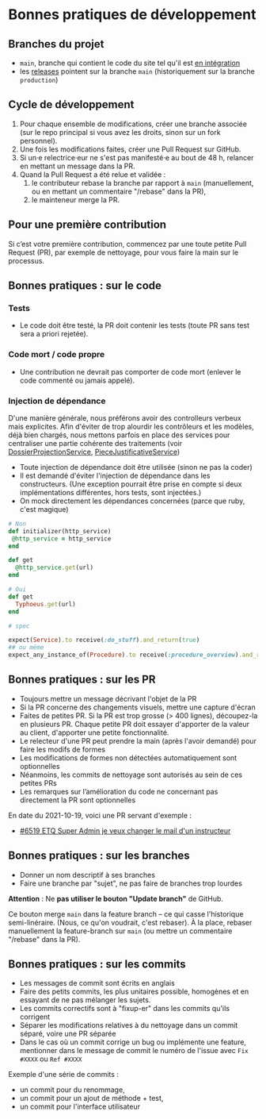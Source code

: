 # Bonnes pratiques de développement

## Branches du projet

- `main`, branche qui contient le code du site tel qu'il est [en intégration](https://dev.demarches-simplifiees.fr/)
- les [releases](https://github.com/betagouv/demarches-simplifiees.fr/releases) pointent sur la branche `main` (historiquement sur la branche `production`)

## Cycle de développement

1. Pour chaque ensemble de modifications, créer une branche associée
  (sur le repo principal si vous avez les droits, sinon sur un fork personnel).
2. Une fois les modifications faites, créer une Pull Request sur GitHub.
3. Si un·e relectrice·eur ne s'est pas manifesté·e au bout de 48 h, relancer en mettant un message dans la PR.
4. Quand la Pull Request a été relue et validée :
    1. le contributeur rebase la branche par rapport à `main` (manuellement, ou en mettant un commentaire "/rebase" dans la PR),
    2. le mainteneur merge la PR.

## Pour une première contribution

Si c’est votre première contribution, commencez par une toute petite Pull Request (PR), par exemple de nettoyage,
pour vous faire la main sur le processus.

## Bonnes pratiques : sur le code

### Tests

- Le code doit être testé, la PR doit contenir les tests (toute PR sans test sera a priori rejetée).

### Code mort / code propre

- Une contribution ne devrait pas comporter de code mort (enlever le code commenté ou jamais appelé).

### Injection de dépendance

D'une manière générale, nous préférons avoir des controlleurs verbeux mais explicites.
Afin d'éviter de trop alourdir les contrôleurs et les modèles, déjà bien chargés, nous mettons parfois en place des services pour centraliser une partie cohérente des traitements (voir [DossierProjectionService](https://github.com/betagouv/demarches-simplifiees.fr/blob/92f463bc039200b98908dc5c09366844b0e1d593/app/services/dossier_projection_service.rb), [PieceJustificativeService](https://github.com/betagouv/demarches-simplifiees.fr/blob/92f463bc039200b98908dc5c09366844b0e1d593/app/services/pieces_justificatives_service.rb))

- Toute injection de dépendance doit être utilisée (sinon ne pas la coder)
- Il est demandé d'éviter l'injection de dépendance dans les constructeurs.
  (Une exception pourrait être prise en compte si deux implémentations différentes, hors tests, sont injectées.)
- On mock directement les dépendances concernées (parce que ruby, c'est magique)

```ruby
# Non
def initializer(http_service)
 @http_service = http_service
end

def get
  @http_service.get(url)
end

# Oui
def get
  Typhoeus.get(url)
end

# spec

expect(Service).to receive(:do_stuff).and_return(true)
## ou même
expect_any_instance_of(Procedure).to receive(:procedure_overview).and_return(procedure_overview)
```

## Bonnes pratiques : sur les PR

- Toujours mettre un message décrivant l'objet de la PR
- Si la PR concerne des changements visuels, mettre une capture d'écran
- Faites de petites PR. Si la PR est trop grosse (> 400 lignes), découpez-la en plusieurs PR. Chaque petite PR doit
  essayer d'apporter de la valeur au client, d'apporter une petite fonctionnalité.
- Le relecteur d'une PR peut prendre la main (après l'avoir demandé) pour faire les modifs de formes
- Les modifications de formes non détectées automatiquement sont optionnelles
- Néanmoins, les commits de nettoyage sont autorisés au sein de ces petites PRs
- Les remarques sur l’amélioration du code ne concernant pas directement la PR sont optionnelles

En date du 2021-10-19, voici une PR servant d'exemple :

* [#6519 ETQ Super Admin je veux changer le mail d'un instructeur](https://github.com/betagouv/demarches-simplifiees.fr/pull/6519)

## Bonnes pratiques : sur les branches

- Donner un nom descriptif à ses branches
- Faire une branche par "sujet", ne pas faire de branches trop lourdes

**Attention** : Ne **pas utiliser le bouton "Update branch"** de GitHub.

Ce bouton merge `main` dans la feature branch – ce qui casse l'historique semi-linéraire. (Nous, ce qu'on voudrait, c'est rebaser).
À la place, rebaser manuellement la feature-branch sur `main` (ou mettre un commentaire "/rebase" dans la PR).

## Bonnes pratiques : sur les commits

- Les messages de commit sont écrits en anglais
- Faire des petits commits, les plus unitaires possible, homogènes et en essayant de ne pas mélanger les sujets.
- Les commits correctifs sont à "fixup-er" dans les commits qu'ils corrigent
- Séparer les modifications relatives à du nettoyage dans un commit séparé, voire une PR séparée
- Dans le cas où un commit corrige un bug ou implémente une feature, mentionner dans le message de commit le numéro de l'issue avec `Fix #XXXX` ou `Ref #XXXX`

Exemple d'une série de commits :

- un commit pour du renommage,
- un commit pour un ajout de méthode + test,
- un commit pour l'interface utilisateur

